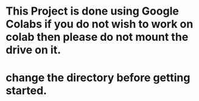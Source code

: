 # This Project is done using Google Colabs if you do not wish to work on colab then please do not mount the drive on it.
# change the directory before getting started.
